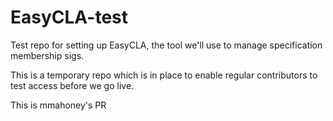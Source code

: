 # EasyCLA-test
Test repo for setting up EasyCLA, the tool we'll use to manage specification membership sigs.

This is a temporary repo which is in place to enable regular contributors to test access before we go live.

This is mmahoney's PR

